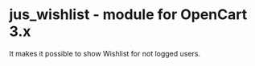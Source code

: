 # jus_wishlist - module for OpenCart 3.x

It makes it possible to show Wishlist for not logged users.


